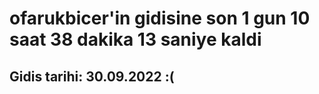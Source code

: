 # ofarukbicer'in gidisine son 1 gun 10 saat 38 dakika 13 saniye kaldi

## Gidis tarihi: 30.09.2022 :(
